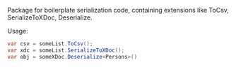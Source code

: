 Package for boilerplate serialization code, containing extensions like ToCsv, SerializeToXDoc, Deserialize. 

Usage:

```c#
var csv = someList.ToCsv();
var xdc = someList.SerializeToXDoc();
var obj = someXDoc.Deserialize<Persons>()
```
